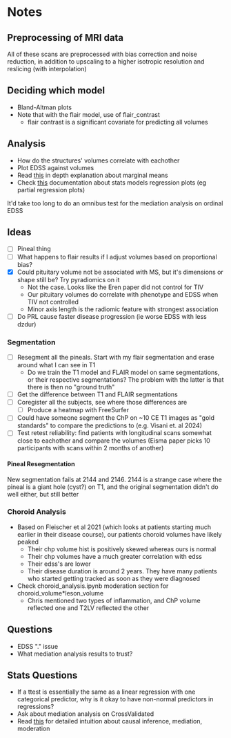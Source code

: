 # Notes

## Preprocessing of MRI data

All of these scans are preprocessed with bias correction and noise reduction, in addition to upscaling to a higher isotropic resolution and reslicing (with interpolation)

## Deciding which model

- Bland-Altman plots
- Note that with the flair model, use of flair_contrast
  - flair contrast is a significant covariate for predicting all volumes

## Analysis

- How do the structures' volumes correlate with eachother
- Plot EDSS against volumes
- Read [this](https://www.andrewheiss.com/blog/2022/05/20/marginalia/) in depth explanation about marginal means
- Check [this](https://www.statsmodels.org/dev/examples/notebooks/generated/plots_boxplots.html) documentation about stats models regression plots (eg partial regression plots)

It'd take too long to do an omnibus test for the mediation analysis on ordinal EDSS

## Ideas

- [ ] Pineal thing
- [ ] What happens to flair results if I adjust volumes based on proportional bias?
- [x] Could pituitary volume not be associated with MS, but it's dimensions or shape still be? Try pyradiomics on it
  - Not the case. Looks like the Eren paper did not control for TIV
  - Our pituitary volumes do correlate with phenotype and EDSS when TIV not controlled
  - Minor axis length is the radiomic feature with strongest association
- [ ] Do PRL cause faster disease progression (ie worse EDSS with less dzdur)

### Segmentation

- [ ] Resegment all the pineals. Start with my flair segmentation and erase around what I can see in T1
  - Do we train the T1 model and FLAIR model on same segmentations, or their respective segmentations? The problem with the latter is that there is then no "ground truth"
- [ ] Get the difference between T1 and FLAIR segmentations
- [ ] Coregister all the subjects, see where those differences are
  - [ ] Produce a heatmap with FreeSurfer
- [ ] Could have someone segment the ChP on \~10 CE T1 images as "gold standards" to compare the predictions to (e.g. Visani et. al 2024)
- [ ] Test retest reliability: find patients with longitudinal scans somewhat close to eachother and compare the volumes (Eisma paper picks 10 participants with scans within 2 months of another)

#### Pineal Resegmentation

New segmentation fails at 2144 and 2146. 2144 is a strange case where the pineal is a giant hole (cyst?) on T1, and the original segmentation didn't do well either, but still better

### Choroid Analysis

- Based on Fleischer et al 2021 (which looks at patients starting much earlier in their disease course), our patients choroid volumes have likely peaked
  - Their chp volume hist is positively skewed whereas ours is normal
  - Their chp volumes have a much greater correlation with edss
  - Their edss's are lower
  - Their disease duration is around 2 years. They have many patients who started getting tracked as soon as they were diagnosed
- Check choroid_analysis.ipynb moderation section for choroid_volume*leson_volume
  - Chris mentioned two types of inflammation, and ChP volume reflected one and T2LV reflected the other

## Questions

- EDSS "." issue
- What mediation analysis results to trust?

## Stats Questions

- If a ttest is essentially the same as a linear regression with one categorical predictor, why is it okay to have non-normal predictors in regressions?
- Ask about mediation analysis on CrossValidated
- Read [this](https://stats.stackexchange.com/questions/445578/how-do-dags-help-to-reduce-bias-in-causal-inference/445606#445606) for detailed intuition about causal inference, mediation, moderation

